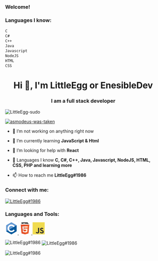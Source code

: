 ### Welcome!

### Languages I know:
	C
	C#
	C++
	Java
	Javascript
  	NodeJS
	HTML
	CSS

<h1 align="center">Hi 👋, I'm LittleEgg or EnesibleDev</h1>
<h3 align="center">I am a full stack developer</h3>

<p align="left"> <img src="https://komarev.com/ghpvc/?username=LittleEgg-sudo&label=Profile%20views&color=0e75b6&style=flat" alt="LittleEgg-sudo" /> </p>

<p align="left"> <a href="https://github.com/ryo-ma/github-profile-trophy"><img src="https://github-profile-trophy.vercel.app/?username=LittleEgg-sudo" alt="asmodeus-was-taken" /></a> </p>

- 🔭 I’m not working on anything right now

- 🌱 I’m currently learning **JavaScript & Html**

- 🤝 I’m looking for help with **React**

- 💬 Languages I know **C, C#, C++, Java, Javascript, NodeJS, HTML, CSS, PHP and learning more**

- 📫 How to reach me **LittleEgg#1986**

<h3 align="left">Connect with me:</h3>
<a href="https://discord.gg/LittleEgg#1986" target="blank"><img align="center" src="https://raw.githubusercontent.com/rahuldkjain/github-profile-readme-generator/master/src/images/icons/Social/discord.svg" alt="LittleEgg#1986" height="30" width="40" /></a>
</p>

<h3 align="left">Languages and Tools:</h3>
<p align="left"> <a href="https://www.cprogramming.com/" target="_blank" rel="noreferrer"> <img src="https://raw.githubusercontent.com/devicons/devicon/master/icons/c/c-original.svg" alt="c" width="40" height="40"/> </a> <a href="https://www.w3.org/html/" target="_blank" rel="noreferrer"> <img src="https://raw.githubusercontent.com/devicons/devicon/master/icons/html5/html5-original-wordmark.svg" alt="html5" width="40" height="40"/> </a> <a href="https://developer.mozilla.org/en-US/docs/Web/JavaScript" target="_blank" rel="noreferrer"> <img src="https://raw.githubusercontent.com/devicons/devicon/master/icons/javascript/javascript-original.svg" alt="javascript" width="40" height="40"/> </a> </p>

<p><img align="left" src="https://github-readme-stats.vercel.app/api/top-langs?username=LittleEgg#1986&show_icons=true&locale=en&layout=compact" alt="LittleEgg#1986" /></p>

<p>&nbsp;<img align="center" src="https://github-readme-stats.vercel.app/api?username=LittleEgg#1986&show_icons=true&locale=en" alt="LittleEgg#1986" /></p>

<p><img align="center" src="https://github-readme-streak-stats.herokuapp.com/?user=LittleEgg#1986&" alt="LittleEgg#1986" /></p>

